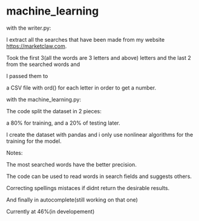 # machine_learning
with the writer.py:

  I extract all the searches that have been made from my website https://marketclaw.com.

  Took the  first 3(all the words are 3 letters and above) letters and the last 2 from the searched words and 
  
  I passed them to

  a CSV file with ord() for each letter in order to get a number.

with the machine_learning.py:

 The code split the dataset in 2 pieces:

 a 80% for training, and a 20% of testing later.

 I create the dataset with pandas and i only use nonlinear algorithms for the training for the model.

 Notes:

 The most searched words have the better precision.

 The code can be used to read words in search fields and suggests others.

 Correcting spellings mistaces if didnt return the desirable results.

 And finally in autocomplete(still working on that one)

 Currently at 46%(in developement)
